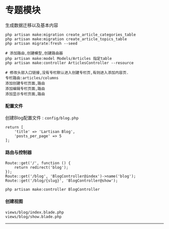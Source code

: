 # 专题模块

生成数据迁移以及基本内容

```
php artisan make:migration create_article_categories_table
php artisan make:migration create_article_topics_table
php artisan migrate:fresh --seed
```

```
# 添加路由,创建模型,创建路由器
php artisan make:model Models/Articles 指定table
php artisan make:controller ArticlesController --resource

# 修改头部入口链接,没有专栏默认进入创建专栏页,有则进入添加内容页.
专栏路由:articles/columns
添加创建专栏页面,路由
添加编辑专栏页面,路由
添加显示专栏页面,路由
```

#### 配置文件

创建Blog配置文件 : `config/blog.php`

```
return [
    'title' => 'Lartisan Blog',
    'posts_per_page' => 5
];
```

#### 路由与控制器

```
Route::get('/', function () {
    return redirect('blog');
});
Route::get('/blog', 'BlogController@index')->name('blog');
Route::get('/blog/{slug}', 'BlogController@show');
```

```
php artisan make:controller BlogController
```

#### 创建视图

```
views/blog/index.blade.php
views/blog/show.blade.php
```

---



